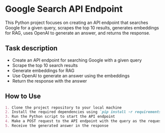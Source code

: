 # Google Search API Endpoint

This Python project focuses on creating an API endpoint that searches Google for a given query, scrapes the top 10 results, generates embeddings for RAG, uses OpenAI to generate an answer, and returns the response.

## Task description

- Create an API endpoint for searching Google with a given query
- Scrape the top 10 search results
- Generate embeddings for RAG
- Use OpenAI to generate an answer using the embeddings
- Return the response with the answer

## How to Use

```markdown
1. Clone the project repository to your local machine
2. Install the required dependencies using `pip install -r requirements.txt`
3. Run the Python script to start the API endpoint
4. Make a POST request to the API endpoint with the query as the request payload
5. Receive the generated answer in the response
```
